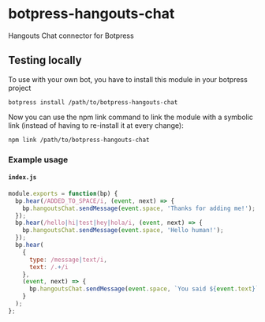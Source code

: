 # botpress-hangouts-chat
Hangouts Chat connector for Botpress

## Testing locally

To use with your own bot, you have to install this module in your botpress project

```
botpress install /path/to/botpress-hangouts-chat
```

Now you can use the npm link command to link the module with a symbolic link 
(instead of having to re-install it at every change):

```
npm link /path/to/botpress-hangouts-chat
```

### Example usage

#### `index.js`
```javascript
module.exports = function(bp) {
  bp.hear(/ADDED_TO_SPACE/i, (event, next) => {
    bp.hangoutsChat.sendMessage(event.space, 'Thanks for adding me!');
  });
  bp.hear(/hello|hi|test|hey|hola/i, (event, next) => {
    bp.hangoutsChat.sendMessage(event.space, 'Hello human!');
  });
  bp.hear(
    {
      type: /message|text/i,
      text: /.+/i
    },
    (event, next) => {
      bp.hangoutsChat.sendMessage(event.space, `You said ${event.text}`);
    }
  );
};
```
